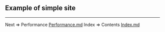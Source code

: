 ## Example of simple site

___
Next => Performance [Performance.md](https://github.com/tryteex/tiny-web/blob/main/doc/Controller.md)
Index => Contents [Index.md](https://github.com/tryteex/tiny-web/blob/main/doc/Index.md)  